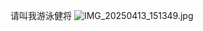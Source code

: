 请叫我游泳健将
![IMG_20250413_151349.jpg](https://github.com/user-attachments/assets/d263b559-63d3-4ff5-9c1e-1c4632578098)

